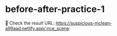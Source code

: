 # before-after-practice-1
:rice_scene: Check the result URL: https://suspicious-mclean-a99aad.netlify.app/:rice_scene:
